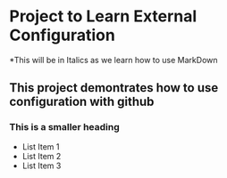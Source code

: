 # Project to Learn External Configuration
*This will be in Italics as we learn how to use MarkDown
## This project demontrates how to use configuration with github
### This is a smaller heading
- List Item 1
- List Item 2
- List Item 3
